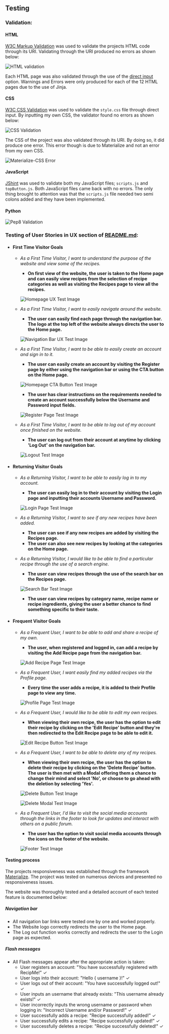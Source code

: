 ## Testing

### Validation:

#### HTML

[W3C Markup Validation](https://validator.w3.org/#validate_by_uri) was used to validate the projects HTML code through its URI.
Validating through the URI produced no errors as shown below:

![HTML validation](static/docs/testing/validation/html-validation.png)

Each HTML page was also validated through the use of the [direct input](https://validator.w3.org/#validate_by_input) option. 
Warnings and Errors were only produced for each of the 12 HTML pages due to the use of Jinja.

#### CSS

[W3C CSS Validation](https://jigsaw.w3.org/css-validator/#validate_by_input) was used to validate the `style.css` file through direct input.
By inputting my own CSS, the validator found no errors as shown below:

![CSS Validation](static/docs/testing/validation/css-validation.png)

The CSS of the project was also validated through its URI. By doing so, it did produce one error. This error though is due to Materialize and not an error from my own CSS.

![Materialize-CSS Error](static/docs/testing/validation/materialize-css-error.png)

#### JavaScript

[JShint](https://jshint.com/) was used to validate both my JavaScript files; `scripts.js` and `topButton.js`. Both JavaScript files came back with no errors.
The only thing brought to attention was that the `scripts.js` file needed two semi colons added and they have been implemented.

#### Python

![Pep8 Validation](static/docs/testing/validation/pep8-results.png)

### Testing of User Stories in UX section of [README.md](https://github.com/PaulFrankling/recip_me#readme):

  * #### First Time Visitor Goals

    * *As a First Time Visitor, I want to understand the purpose of the website and view some of the recipes.*

      * **On first view of the website, the user is taken to the Home page and can easily view recipes from the selection of recipe categories as well as visiting the Recipes page to view all the recipes.**

      ![Homepage UX Test Image](static/docs/testing/ux-testing/homepage-ux-test.png)

    * *As a First Time Visitor, I want to easily navigate around the website.*

      * **The user can easily find each page through the navigation bar. The logo at the top left of the website always directs the user to the Home page.**

      ![Navigation Bar UX Test Image](static/docs/testing/ux-testing/navbar-ux-test.png)

    * *As a First Time Visitor, I want to be able to easily create an account and sign in to it.*

      * **The user can easily create an account by visiting the Register page by either using the navigation bar or using the CTA button on the Home page.**

      ![Homepage CTA Button Test Image](static/docs/testing/ux-testing/homepage-cta.png)

      * **The user has clear instructions on the requirements needed to create an account successfully below the Username and Password input fields.**

      ![Register Page Test Image](static/docs/testing/ux-testing/register-ux-test.png)

    * *As a First Time Visitor, I want to be able to log out of my account once finished on the website.*

      * **The user can log out from their account at anytime by clicking 'Log Out' on the navigation bar.**

      ![Logout Test Image](static/docs/testing/ux-testing/logout-ux-test.png)

  * #### Returning Visitor Goals

    * *As a Returning Visitor, I want to be able to easily log in to my account.*

      * **The user can easily log in to their account by visiting the Login page and inputting their accounts Username and Password.**

      ![Login Page Test Image](static/docs/testing/ux-testing/login-ux-test.png)

    * *As a Returning Visitor, I want to see if any new recipes have been added.*

      * **The user can see if any new recipes are added by visiting the Recipes page.**
      * **The user can also see new recipes by looking at the categories on the Home page.**

    * *As a Returning Visitor, I would like to be able to find a particular recipe through the use of a search engine.*

      * **The user can view recipes through the use of the search bar on the Recipes page.**

      ![Search Bar Test Image](static/docs/testing/ux-testing/search-bar-ux-test.png)

      * **The user can view recipes by category name, recipe name or recipe ingredients, giving the user a better chance to find something specific to their taste.**

  * #### Frequent Visitor Goals

    * *As a Frequent User, I want to be able to add and share a recipe of my own.*

      * **The user, when registered and logged in, can add a recipe by visiting the Add Recipe page from the navigation bar.**

      ![Add Recipe Page Test Image](static/docs/testing/ux-testing/add-recipe-ux-test.png)

    * *As a Frequent User, I want easily find my added recipes via the Profile page.*

      * **Every time the user adds a recipe, it is added to their Profile page to view any time.**

      ![Profile Page Test Image](static/docs/testing/ux-testing/profile-ux-test.png)

    * *As a Frequent User, I would like to be able to edit my own recipes.*

       * **When viewing their own recipe, the user has the option to edit their recipe by clicking on the 'Edit Recipe' button and they're then redirected to the Edit Recipe page to be able to edit it.**

       ![Edit Recipe Button Test Image](static/docs/testing/ux-testing/edit-recipe-ux-test.png)

    * *As a Frequent User, I want to be able to delete any of my recipes.*

       * **When viewing their own recipe, the user has the option to delete their recipe by clicking on the 'Delete Recipe' button. 
       The user is then met with a Modal offering them a chance to change their mind and select 'No', or choose to go ahead with the deletion by selecting 'Yes'.**

       ![Delete Button Test Image](static/docs/testing/ux-testing/delete-button-ux-test.png) 
       
       ![Delete Modal Test Image](static/docs/testing/ux-testing/modal-ux-test.png)

    * *As a Frequent User, I'd like to visit the social media accounts through the links in the 
    footer to look for updates and interact with others on a public forum.*

       * **The user has the option to visit social media accounts through the icons on the footer of the website.**

       ![Footer Test Image](static/docs/testing/ux-testing/footer-ux-test.png)

#### Testing process

The projects responsiveness was established through the framework [Materialize](https://materializecss.com/).
The project was tested on numerous devices and presented no responsiveness issues.

The website was thoroughly tested and a detailed account of each tested feature is documented below:

##### Navigation bar

* All navigation bar links were tested one by one and worked properly.
* The Website logo correctly redirects the user to the Home page.
* The Log out function works correctly and redirects the user to the Login page as expected.

##### Flash messages

* All Flash messages appear after the appropriate action is taken:
  * User registers an account: "You have successfully registered with RecipMe!" &check;
  * User logs into their account: "Hello { username }!" &check;
  * User logs out of their account: "You have successfully logged out!" &check;
  * User inputs an username that already exists: "This username already exists!" &check;
  * User incorrectly inputs the wrong username or password when logging in: "Incorrect Username and/or Password!" &check;
  * User successfully adds a recipe: "Recipe successfully added!" &check;
  * User successfully edits a recipe: "Recipe successfully updated!" &check;
  * User successfully deletes a recipe: "Recipe successfully deleted!" &check;







